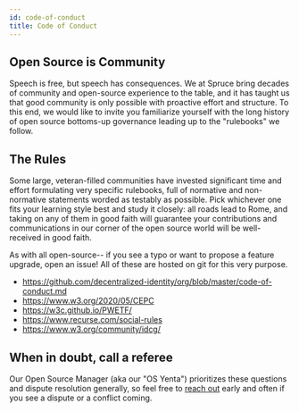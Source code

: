 ```yaml
---
id: code-of-conduct
title: Code of Conduct
---
```


## Open Source is Community

Speech is free, but speech has consequences. We at Spruce bring decades of
community and open-source experience to the table, and it has taught us that
good community is only possible with proactive effort and structure. To this
end, we would like to invite you familiarize yourself with the long history of
open source bottoms-up governance leading up to the "rulebooks" we follow.

## The Rules

Some large, veteran-filled communities have invested significant time and effort
formulating very specific rulebooks, full of normative and non-normative
statements worded as testably as possible. Pick whichever one fits your learning
style best and study it closely: all roads lead to Rome, and taking on any of
them in good faith will guarantee your contributions and communications in our
corner of the open source world will be well-received in good faith.

As with all open-source-- if you see a typo or want to propose a feature
upgrade, open an issue! All of these are hosted on git for this very purpose.
- https://github.com/decentralized-identity/org/blob/master/code-of-conduct.md
- https://www.w3.org/2020/05/CEPC
- https://w3c.github.io/PWETF/
- https://www.recurse.com/social-rules
- https://www.w3.org/community/idcg/

## When in doubt, call a referee

Our Open Source Manager (aka our "OS Yenta") prioritizes these questions and 
dispute resolution generally, so feel free to 
[reach out](mailto:oss@spruceid.com) early and often if you see a dispute or a
conflict coming.
